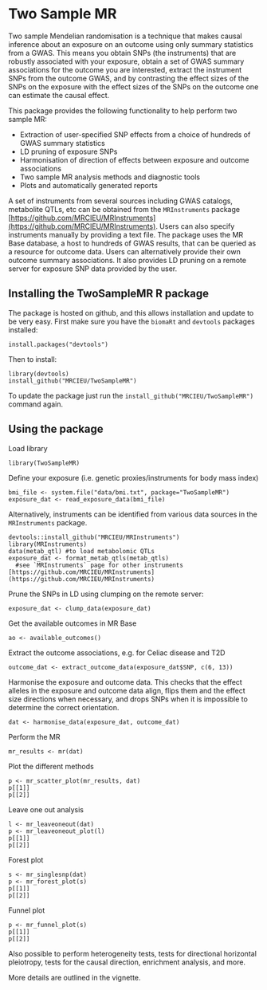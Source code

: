 # Two Sample MR

Two sample Mendelian randomisation is a technique that makes causal inference about an exposure on an outcome using only summary statistics from a GWAS. This means you obtain SNPs (the instruments) that are robustly associated with your exposure, obtain a set of GWAS summary associations for the outcome you are interested, extract the instrument SNPs from the outcome GWAS, and by contrasting the effect sizes of the SNPs on the exposure with the effect sizes of the SNPs on the outcome one can estimate the causal effect.

This package provides the following functionality to help perform two sample MR:

- Extraction of user-specified SNP effects from a choice of hundreds of GWAS summary statistics
- LD pruning of exposure SNPs
- Harmonisation of direction of effects between exposure and outcome associations
- Two sample MR analysis methods and diagnostic tools
- Plots and automatically generated reports

A set of instruments from several sources including GWAS catalogs, metabolite QTLs, etc can be obtained from the `MRInstruments` package [https://github.com/MRCIEU/MRInstruments](https://github.com/MRCIEU/MRInstruments). Users can also specify instruments manually by providing a text file. The package uses the MR Base database, a host to hundreds of GWAS results, that can be queried as a resource for outcome data. Users can alternatively provide their own outcome summary associations. It also provides LD pruning on a remote server for exposure SNP data provided by the user. 

## Installing the TwoSampleMR R package

The package is hosted on github, and this allows installation and update to be very easy. First make sure you have the `biomaRt` and `devtools` packages installed:

    install.packages("devtools")

Then to install:

    library(devtools)
    install_github("MRCIEU/TwoSampleMR")

To update the package just run the `install_github("MRCIEU/TwoSampleMR")` command again.


## Using the package

Load library

    library(TwoSampleMR)

Define your exposure (i.e. genetic proxies/instruments for body mass index) 

    bmi_file <- system.file("data/bmi.txt", package="TwoSampleMR")
    exposure_dat <- read_exposure_data(bmi_file)

Alternatively, instruments can be identified from various data sources in the `MRInstruments` package. 

    devtools::install_github("MRCIEU/MRInstruments")
    library(MRInstruments)
    data(metab_qtl) #to load metabolomic QTLs
    exposure_dat <- format_metab_qtls(metab_qtls) 
      #see `MRInstruments` page for other instruments [https://github.com/MRCIEU/MRInstruments](https://github.com/MRCIEU/MRInstruments)
    
Prune the SNPs in LD using clumping on the remote server:

    exposure_dat <- clump_data(exposure_dat)

Get the available outcomes in MR Base

    ao <- available_outcomes()

Extract the outcome associations, e.g. for Celiac disease and T2D
    
    outcome_dat <- extract_outcome_data(exposure_dat$SNP, c(6, 13))

Harmonise the exposure and outcome data. This checks that the effect alleles in the exposure and outcome data align, flips them and the effect size directions when necessary, and drops SNPs when it is impossible to determine the correct orientation.
    
    dat <- harmonise_data(exposure_dat, outcome_dat)

Perform the MR
    
    mr_results <- mr(dat)

Plot the different methods

    p <- mr_scatter_plot(mr_results, dat)
    p[[1]]
    p[[2]]

Leave one out analysis

    l <- mr_leaveoneout(dat)
    p <- mr_leaveoneout_plot(l)
    p[[1]]
    p[[2]]

Forest plot

    s <- mr_singlesnp(dat)
    p <- mr_forest_plot(s)
    p[[1]]
    p[[2]]

Funnel plot

    p <- mr_funnel_plot(s)
    p[[1]]
    p[[2]]

Also possible to perform heterogeneity tests, tests for directional horizontal pleiotropy, tests for the causal direction, enrichment analysis, and more.

More details are outlined in the vignette.
